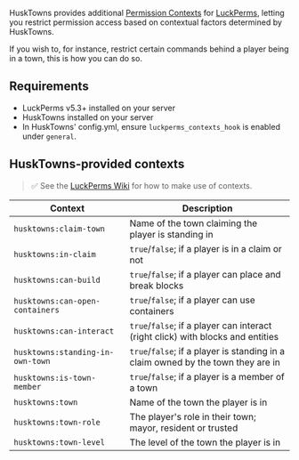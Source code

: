 HuskTowns provides additional [Permission Contexts](https://luckperms.net/wiki/Context) for [LuckPerms](https://luckperms.net), letting you restrict permission access based on contextual factors determined by HuskTowns. 

If you wish to, for instance, restrict certain commands behind a player being in a town, this is how you can do so.

## Requirements
* LuckPerms v5.3+ installed on your server
* HuskTowns installed on your server
* In HuskTowns' config.yml, ensure `luckperms_contexts_hook` is enabled under `general`.

## HuskTowns-provided contexts
> ✅ See the [LuckPerms Wiki](https://luckperms.net/wiki/Context) for how to make use of contexts.

| Context                          | Description                                                                      |
|----------------------------------|----------------------------------------------------------------------------------|
| `husktowns:claim-town`           | Name of the town claiming the player is standing in                              |
| `husktowns:in-claim`             | `true`/`false`; if a player is in a claim or not                                 |
| `husktowns:can-build`            | `true`/`false`; if a player can place and break blocks                           |
| `husktowns:can-open-containers`  | `true`/`false`; if a player can use containers                                   |
| `husktowns:can-interact`         | `true`/`false`; if a player can interact (right click) with blocks and entities  |
| `husktowns:standing-in-own-town` | `true`/`false`; if a player is standing in a claim owned by the town they are in |
| `husktowns:is-town-member`       | `true`/`false`; if a player is a member of a town                                |
| `husktowns:town`                 | Name of the town the player is in                                                |
| `husktowns:town-role`            | The player's role in their town; mayor, resident or trusted                      |
| `husktowns:town-level`           | The level of the town the player is in                                           |